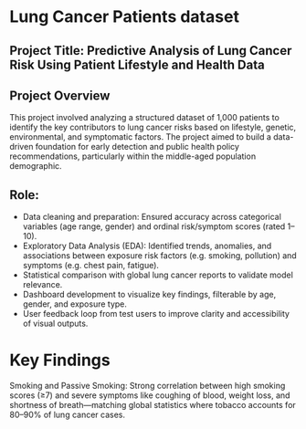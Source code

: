 # Lung Cancer Patients dataset
## Project Title: Predictive Analysis of Lung Cancer Risk Using Patient Lifestyle and Health Data

## Project Overview
This project involved analyzing a structured dataset of 1,000 patients to identify the key contributors to lung cancer risks based on lifestyle, genetic, environmental, and symptomatic factors. The project aimed to build a data-driven foundation for early detection and public health policy recommendations, particularly within the middle-aged population demographic.

## Role:
- Data cleaning and preparation: Ensured accuracy across categorical variables (age range, gender) and ordinal risk/symptom scores (rated 1–10).
- Exploratory Data Analysis (EDA): Identified trends, anomalies, and associations between exposure risk factors (e.g. smoking, pollution) and symptoms (e.g. chest pain, fatigue).
- Statistical comparison with global lung cancer reports to validate model relevance.
- Dashboard development to visualize key findings, filterable by age, gender, and exposure type.
- User feedback loop from test users to improve clarity and accessibility of visual outputs.


# Key Findings
Smoking and Passive Smoking: Strong correlation between high smoking scores (≥7) and severe symptoms like coughing of blood, weight loss, and shortness of breath—matching global statistics where tobacco accounts for 80–90% of lung cancer cases.
